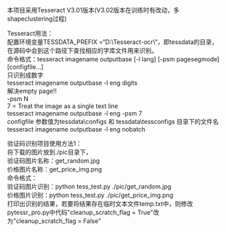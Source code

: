 本项目采用Tesseract V3.01版本(V3.02版本在训练时有改动，多shapeclustering过程)  

Tesseract用法：  
	配置环境变量TESSDATA_PREFIX =“D:\Tesseract-ocr\”，即tessdata的目录，在源码中会到这个路径下查找相应的字库文件用来识别。  
	命令格式：tesseract imagename outputbase [-l lang] [-psm pagesegmode] [configfile...]  
	只识别成数字  
		tesseract imagename outputbase -l eng digits  
	解决empty page!!  
		-psm N  
		7 = Treat the image as a single text line  
		tesseract imagename outputbase -l eng -psm 7  
	configfile 参数值为tessdata\configs 和 tessdata\tessconfigs 目录下的文件名  
		tesseract imagename outputbase -l eng nobatch  

验证码识别项目使用方法1：  
	将下载的图片放到./pic目录下，  
		验证码图片名称：get_random.jpg  
		价格图片名称：get_price_img.png  
	命令格式：  
		验证码图片识别：python tess_test.py ./pic/get_random.jpg  
		价格图片识别：python tess_test.py ./pic/get_price_img.png  
	打印出识别的结果，若要将结果存在临时文本文件temp.txt中，则修改pytessr_pro.py中代码"cleanup_scratch_flag = True"改为"cleanup_scratch_flag = False"
